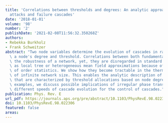 ```yaml
---
title: 'Correlations between thresholds and degrees: An analytic approach to model
  attacks and failure cascades'
date: '2018-01-01'
volume: '98'
number: '2'
publishDate: '2021-02-08T11:56:32.350268Z'
authors:
- Rebekka Burkholz
- Frank Schweitzer
abstract: "Two node variables determine the evolution of cascades in random networks:
  \ a node's degree and threshold. Correlations between both fundamentally change\
  \ the robustness of a network, yet, they are disregarded in standard analytic methods\
  \ as local tree or heterogeneous mean field approximations because of the bad tractability\
  \ of order statistics. We show how they become tractable in the thermodynamic limit\
  \ of infinite network size. This enables the analytic description of node attacks\
  \ that are characterized by threshold allocations based on node degree. Using two\
  \ examples, we discuss possible implications of irregular phase transitions and\
  \ different speeds of cascade evolution for the control of cascades."
publication: Phys. Rev. E
url_pdf: https://journals.aps.org/pre/abstract/10.1103/PhysRevE.98.022306#fulltext
doi: 10.1103/PhysRevE.98.022306
featured: false
areas:
---
```

